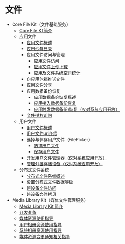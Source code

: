 # 文件

- Core File Kit（文件基础服务）
  - [Core File Kit简介](core-file-kit-intro.md)
  - 应用文件
    - [应用文件概述](app-file-overview.md)
    - [应用沙箱目录](app-sandbox-directory.md)
    - 应用文件访问与管理
      - [应用文件访问](app-file-access.md)
      - [应用文件上传下载](app-file-upload-download.md)
      - [应用及文件系统空间统计](app-fs-space-statistics.md)
    - [向应用沙箱推送文件](send-file-to-app-sandbox.md)
    - [应用文件分享](share-app-file.md)
    - 应用数据备份恢复
      - [应用数据备份恢复概述](app-file-backup-overview.md)
      - [应用接入数据备份恢复](app-file-backup-extension.md)
      - [应用触发数据备份/恢复（仅对系统应用开放）](app-file-backup.md)
    - [文件授权访问](app-file-authorization.md)
  - 用户文件
    - [用户文件概述](user-file-overview.md)
    - [用户文件uri介绍](user-file-uri-intro.md)
    - 选择与保存用户文件（FilePicker）
      - [选择用户文件](select-user-file.md)
      - [保存用户文件](save-user-file.md)
    - [开发用户文件管理器（仅对系统应用开放）](dev-user-file-manager.md)
    - [管理外置存储设备（仅对系统应用开放）](manage-external-storage.md)
  - 分布式文件系统
    - [分布式文件系统概述](distributed-fs-overview.md)
    - [设置分布式文件数据等级](set-security-label.md)
    - [跨设备文件访问](file-access-across-devices.md)
    - [跨设备文件拷贝](file-copy-across-devices.md)
- Media Library Kit（媒体文件管理服务）
  - [Media Library Kit 简介](photoAccessHelper-overview.md)
  - [开发准备](photoAccessHelper-development-preparation.md)
  - [媒体资源使用指导](photoAccessHelper-resource-guidelines.md)
  - [用户相册资源使用指导](photoAccessHelper-userAlbum-guidelines.md)
  - [系统相册资源使用指导](photoAccessHelper-systemAlbum-guidelines.md)
  - [媒体资源变更通知相关指导](photoAccessHelper-notify-guidelines.md)